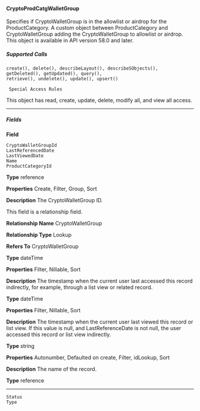 #### CryptoProdCatgWalletGroup

Specifies if CryptoWalletGroup is in the allowlist or airdrop for the ProductCategory. A custom object between ProductCategory and
CryptoWalletGroup adding the CryptoWalletGroup to allowlist or airdrop. This object is available in API version 58.0 and later.

##### Supported Calls
```
create(), delete(), describeLayout(), describeSObjects(), getDeleted(), getUpdated(), query(),
retrieve(), undelete(), update(), upsert()

 Special Access Rules

```
This object has read, create, update, delete, modify all, and view all access.


-----

##### Fields

**Field**
```
CryptoWalletGroupId
LastReferencedDate
LastViewedDate
Name
ProductCategoryId

```

**Type**
reference

**Properties**
Create, Filter, Group, Sort

**Description**
The CryptoWalletGroup ID.

This field is a relationship field.

**Relationship Name**
CryptoWalletGroup

**Relationship Type**
Lookup

**Refers To**
CryptoWalletGroup

**Type**
dateTime

**Properties**
Filter, Nillable, Sort

**Description**
The timestamp when the current user last accessed this record indirectly, for example,
through a list view or related record.

**Type**
dateTime

**Properties**
Filter, Nillable, Sort

**Description**
The timestamp when the current user last viewed this record or list view. If this value is null,
and LastReferenceDate is not null, the user accessed this record or list view indirectly.

**Type**
string

**Properties**
Autonumber, Defaulted on create, Filter, idLookup, Sort

**Description**
The name of the record.

**Type**
reference


-----

```
Status
Type
